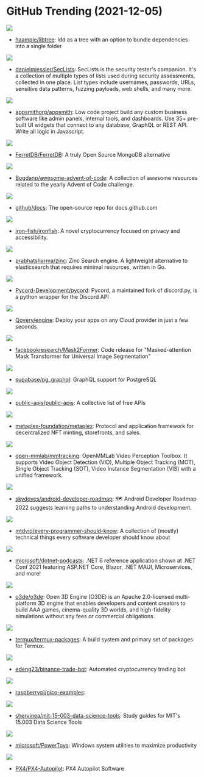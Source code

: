 # GitHub Trending (2021-12-05)

![](https://img.shields.io/badge/C%2B%2B-New%20259-green?style=flat-square&logo=appveyor)
- [haampie/libtree](https://github.com/haampie/libtree): ldd as a tree with an option to bundle dependencies into a single folder

![](https://img.shields.io/badge/PHP-New%20166-green?style=flat-square&logo=appveyor)
- [danielmiessler/SecLists](https://github.com/danielmiessler/SecLists): SecLists is the security tester's companion. It's a collection of multiple types of lists used during security assessments, collected in one place. List types include usernames, passwords, URLs, sensitive data patterns, fuzzing payloads, web shells, and many more.

![](https://img.shields.io/badge/TypeScript-New%20306-green?style=flat-square&logo=appveyor)
- [appsmithorg/appsmith](https://github.com/appsmithorg/appsmith): Low code project build any custom business software like admin panels, internal tools, and dashboards. Use 35+ pre-built UI widgets that connect to any database, GraphQL or REST API. Write all logic in Javascript.

![](https://img.shields.io/badge/Go-New%20138-green?style=flat-square&logo=appveyor)
- [FerretDB/FerretDB](https://github.com/FerretDB/FerretDB): A truly Open Source MongoDB alternative

![](https://img.shields.io/badge/JavaScript-New%2066-green?style=flat-square&logo=appveyor)
- [Bogdanp/awesome-advent-of-code](https://github.com/Bogdanp/awesome-advent-of-code): A collection of awesome resources related to the yearly Advent of Code challenge.

![](https://img.shields.io/badge/JavaScript-New%2012-green?style=flat-square&logo=appveyor)
- [github/docs](https://github.com/github/docs): The open-source repo for docs.github.com

![](https://img.shields.io/badge/TypeScript-New%2010-green?style=flat-square&logo=appveyor)
- [iron-fish/ironfish](https://github.com/iron-fish/ironfish): A novel cryptocurrency focused on privacy and accessibility.

![](https://img.shields.io/badge/Vue-New%20480-green?style=flat-square&logo=appveyor)
- [prabhatsharma/zinc](https://github.com/prabhatsharma/zinc): Zinc Search engine. A lightweight alternative to elasticsearch that requires minimal resources, written in Go.

![](https://img.shields.io/badge/Python-New%2011-green?style=flat-square&logo=appveyor)
- [Pycord-Development/pycord](https://github.com/Pycord-Development/pycord): Pycord, a maintained fork of discord.py, is a python wrapper for the Discord API

![](https://img.shields.io/badge/Rust-New%2080-green?style=flat-square&logo=appveyor)
- [Qovery/engine](https://github.com/Qovery/engine): Deploy your apps on any Cloud provider in just a few seconds

![](https://img.shields.io/badge/Python-New%2039-green?style=flat-square&logo=appveyor)
- [facebookresearch/Mask2Former](https://github.com/facebookresearch/Mask2Former): Code release for "Masked-attention Mask Transformer for Universal Image Segmentation"

![](https://img.shields.io/badge/PLpgSQL-New%2093-green?style=flat-square&logo=appveyor)
- [supabase/pg_graphql](https://github.com/supabase/pg_graphql): GraphQL support for PostgreSQL

![](https://img.shields.io/badge/Python-New%2084-green?style=flat-square&logo=appveyor)
- [public-apis/public-apis](https://github.com/public-apis/public-apis): A collective list of free APIs

![](https://img.shields.io/badge/TypeScript-New%2019-green?style=flat-square&logo=appveyor)
- [metaplex-foundation/metaplex](https://github.com/metaplex-foundation/metaplex): Protocol and application framework for decentralized NFT minting, storefronts, and sales.

![](https://img.shields.io/badge/Python-New%2052-green?style=flat-square&logo=appveyor)
- [open-mmlab/mmtracking](https://github.com/open-mmlab/mmtracking): OpenMMLab Video Perception Toolbox. It supports Video Object Detection (VID), Multiple Object Tracking (MOT), Single Object Tracking (SOT), Video Instance Segmentation (VIS) with a unified framework.

![](https://img.shields.io/badge/Kotlin-New%20211-green?style=flat-square&logo=appveyor)
- [skydoves/android-developer-roadmap](https://github.com/skydoves/android-developer-roadmap): 🗺 Android Developer Roadmap 2022 suggests learning paths to understanding Android development.

![](https://img.shields.io/badge/none-New%20192-green?style=flat-square&logo=appveyor)
- [mtdvio/every-programmer-should-know](https://github.com/mtdvio/every-programmer-should-know): A collection of (mostly) technical things every software developer should know about

![](https://img.shields.io/badge/C%23-New%2087-green?style=flat-square&logo=appveyor)
- [microsoft/dotnet-podcasts](https://github.com/microsoft/dotnet-podcasts): .NET 6 reference application shown at .NET Conf 2021 featuring ASP.NET Core, Blazor, .NET MAUI, Microservices, and more!

![](https://img.shields.io/badge/C%2B%2B-New%2016-green?style=flat-square&logo=appveyor)
- [o3de/o3de](https://github.com/o3de/o3de): Open 3D Engine (O3DE) is an Apache 2.0-licensed multi-platform 3D engine that enables developers and content creators to build AAA games, cinema-quality 3D worlds, and high-fidelity simulations without any fees or commercial obligations.

![](https://img.shields.io/badge/Shell-New%2013-green?style=flat-square&logo=appveyor)
- [termux/termux-packages](https://github.com/termux/termux-packages): A build system and primary set of packages for Termux.

![](https://img.shields.io/badge/Python-New%206-green?style=flat-square&logo=appveyor)
- [edeng23/binance-trade-bot](https://github.com/edeng23/binance-trade-bot): Automated cryptocurrency trading bot

![](https://img.shields.io/badge/C-New%205-green?style=flat-square&logo=appveyor)
- [raspberrypi/pico-examples](https://github.com/raspberrypi/pico-examples): 

![](https://img.shields.io/badge/none-New%2024-green?style=flat-square&logo=appveyor)
- [shervinea/mit-15-003-data-science-tools](https://github.com/shervinea/mit-15-003-data-science-tools): Study guides for MIT's 15.003 Data Science Tools

![](https://img.shields.io/badge/C%23-New%2047-green?style=flat-square&logo=appveyor)
- [microsoft/PowerToys](https://github.com/microsoft/PowerToys): Windows system utilities to maximize productivity

![](https://img.shields.io/badge/C%2B%2B-New%204-green?style=flat-square&logo=appveyor)
- [PX4/PX4-Autopilot](https://github.com/PX4/PX4-Autopilot): PX4 Autopilot Software

